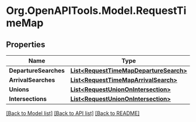 # Org.OpenAPITools.Model.RequestTimeMap
## Properties

Name | Type | Description | Notes
------------ | ------------- | ------------- | -------------
**DepartureSearches** | [**List&lt;RequestTimeMapDepartureSearch&gt;**](RequestTimeMapDepartureSearch.md) |  | [optional] 
**ArrivalSearches** | [**List&lt;RequestTimeMapArrivalSearch&gt;**](RequestTimeMapArrivalSearch.md) |  | [optional] 
**Unions** | [**List&lt;RequestUnionOnIntersection&gt;**](RequestUnionOnIntersection.md) |  | [optional] 
**Intersections** | [**List&lt;RequestUnionOnIntersection&gt;**](RequestUnionOnIntersection.md) |  | [optional] 

[[Back to Model list]](../README.md#documentation-for-models) [[Back to API list]](../README.md#documentation-for-api-endpoints) [[Back to README]](../README.md)

